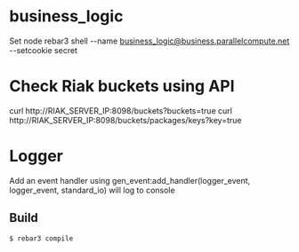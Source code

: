 business_logic
=====

Set node rebar3 shell --name business_logic@business.parallelcompute.net --setcookie secret

# Check Riak buckets using API
curl http://RIAK_SERVER_IP:8098/buckets?buckets=true
curl http://RIAK_SERVER_IP:8098/buckets/packages/keys?key=true

# Logger
Add an event handler using gen_event:add_handler(logger_event, logger_event, standard_io) will log to console

Build
-----

    $ rebar3 compile
